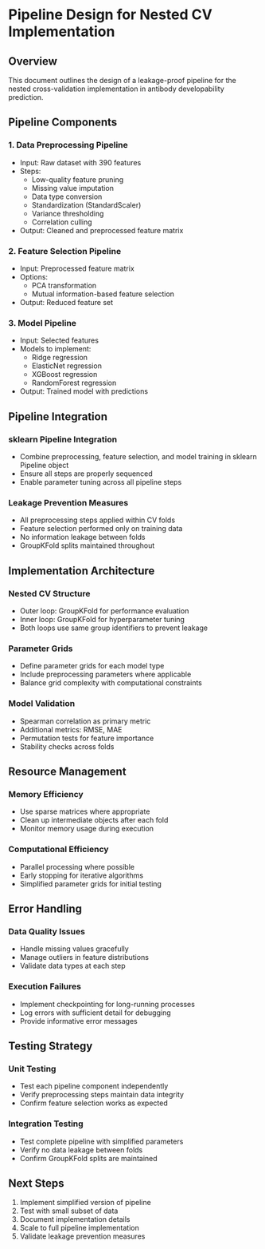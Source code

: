 # Pipeline Design for Nested CV Implementation

## Overview
This document outlines the design of a leakage-proof pipeline for the nested cross-validation implementation in antibody developability prediction.

## Pipeline Components

### 1. Data Preprocessing Pipeline
- Input: Raw dataset with 390 features
- Steps:
  - Low-quality feature pruning
  - Missing value imputation
  - Data type conversion
  - Standardization (StandardScaler)
  - Variance thresholding
  - Correlation culling
- Output: Cleaned and preprocessed feature matrix

### 2. Feature Selection Pipeline
- Input: Preprocessed feature matrix
- Options:
  - PCA transformation
  - Mutual information-based feature selection
- Output: Reduced feature set

### 3. Model Pipeline
- Input: Selected features
- Models to implement:
  - Ridge regression
  - ElasticNet regression
  - XGBoost regression
  - RandomForest regression
- Output: Trained model with predictions

## Pipeline Integration

### sklearn Pipeline Integration
- Combine preprocessing, feature selection, and model training in sklearn Pipeline object
- Ensure all steps are properly sequenced
- Enable parameter tuning across all pipeline steps

### Leakage Prevention Measures
- All preprocessing steps applied within CV folds
- Feature selection performed only on training data
- No information leakage between folds
- GroupKFold splits maintained throughout

## Implementation Architecture

### Nested CV Structure
- Outer loop: GroupKFold for performance evaluation
- Inner loop: GroupKFold for hyperparameter tuning
- Both loops use same group identifiers to prevent leakage

### Parameter Grids
- Define parameter grids for each model type
- Include preprocessing parameters where applicable
- Balance grid complexity with computational constraints

### Model Validation
- Spearman correlation as primary metric
- Additional metrics: RMSE, MAE
- Permutation tests for feature importance
- Stability checks across folds

## Resource Management

### Memory Efficiency
- Use sparse matrices where appropriate
- Clean up intermediate objects after each fold
- Monitor memory usage during execution

### Computational Efficiency
- Parallel processing where possible
- Early stopping for iterative algorithms
- Simplified parameter grids for initial testing

## Error Handling

### Data Quality Issues
- Handle missing values gracefully
- Manage outliers in feature distributions
- Validate data types at each step

### Execution Failures
- Implement checkpointing for long-running processes
- Log errors with sufficient detail for debugging
- Provide informative error messages

## Testing Strategy

### Unit Testing
- Test each pipeline component independently
- Verify preprocessing steps maintain data integrity
- Confirm feature selection works as expected

### Integration Testing
- Test complete pipeline with simplified parameters
- Verify no data leakage between folds
- Confirm GroupKFold splits are maintained

## Next Steps
1. Implement simplified version of pipeline
2. Test with small subset of data
3. Document implementation details
4. Scale to full pipeline implementation
5. Validate leakage prevention measures
